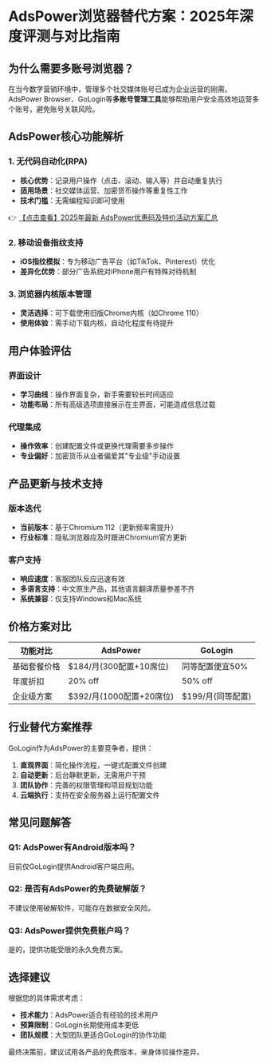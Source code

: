 # AdsPower浏览器替代方案：2025年深度评测与对比指南

## 为什么需要多账号浏览器？

在当今数字营销环境中，管理多个社交媒体账号已成为企业运营的刚需。AdsPower Browser、GoLogin等**多账号管理工具**能够帮助用户安全高效地运营多个账号，避免账号关联风险。

## AdsPower核心功能解析

### 1. 无代码自动化(RPA)
- **核心优势**：记录用户操作（点击、滚动、输入等）并自动重复执行
- **适用场景**：社交媒体运营、加密货币操作等重复性工作
- **技术门槛**：无需编程知识即可使用

👉 [【点击查看】2025年最新 AdsPower优惠码及特价活动方案汇总](https://bit.ly/adspower_free)

### 2. 移动设备指纹支持
- **iOS指纹模拟**：专为移动广告平台（如TikTok、Pinterest）优化
- **差异化优势**：部分广告系统对iPhone用户有特殊对待机制

### 3. 浏览器内核版本管理
- **灵活选择**：可下载使用旧版Chrome内核（如Chrome 110）
- **使用体验**：需手动下载内核，自动化程度有待提升

## 用户体验评估

### 界面设计
- **学习曲线**：操作界面复杂，新手需要较长时间适应
- **功能布局**：所有高级选项直接展示在主界面，可能造成信息过载

### 代理集成
- **操作效率**：创建配置文件或更换代理需要多步操作
- **专业偏好**：加密货币从业者偏爱其"专业级"手动设置

## 产品更新与技术支持

### 版本迭代
- **当前版本**：基于Chromium 112（更新频率需提升）
- **行业标准**：隐私浏览器应及时跟进Chromium官方更新

### 客户支持
- **响应速度**：客服团队反应迅速有效
- **多语言支持**：中文原生产品，其他语言翻译质量参差不齐
- **系统兼容**：仅支持Windows和Mac系统

## 价格方案对比

| 功能对比       | AdsPower                     | GoLogin                  |
|----------------|------------------------------|--------------------------|
| 基础套餐价格   | $184/月(300配置+10席位)      | 同等配置便宜50%          |
| 年度折扣       | 20% off                      | 50% off                  |
| 企业级方案     | $392/月(1000配置+20席位)     | $199/月(同等配置)        |

## 行业替代方案推荐

GoLogin作为AdsPower的主要竞争者，提供：
1. **直观界面**：简化操作流程，一键式配置文件创建
2. **自动更新**：后台静默更新，无需用户干预
3. **团队协作**：完善的权限管理和项目规划功能
4. **云端执行**：支持在安全服务器上运行配置文件

## 常见问题解答

### Q1: AdsPower有Android版本吗？
目前仅GoLogin提供Android客户端应用。

### Q2: 是否有AdsPower的免费破解版？
不建议使用破解软件，可能存在数据安全风险。

### Q3: AdsPower提供免费账户吗？
是的，提供功能受限的永久免费方案。

## 选择建议
根据您的具体需求考虑：
- **技术能力**：AdsPower适合有经验的技术用户
- **预算限制**：GoLogin长期使用成本更低
- **团队规模**：大型团队更适合GoLogin的协作功能

最终决策前，建议试用各产品的免费版本，亲身体验操作差异。